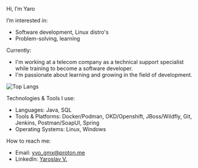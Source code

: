 Hi, I’m Yaro

I’m interested in:
- Software development, Linux distro's
- Problem-solving, learning

Currently:
- I'm working at a telecom company as a technical support specialist while training to become a software developer. 
- I'm passionate about learning and growing in the field of development.

![Top Langs](https://github-readme-stats.vercel.app/api/top-langs/?username=yaro-bit&layout=compact&theme=dark)

Technologies & Tools I use:
- Languages: Java, SQL
- Tools & Platforms: Docker/Podman, OKD/Openshift, JBoss/Wildfly, Git, Jenkins, Postman/SoapUI, Spring
- Operating Systems: Linux, Windows

How to reach me:
- Email: [yvo_gmx@proton.me](mailto:yvo_gmx@proton.me)
- LinkedIn: [Yaroslav V.](https://www.linkedin.com/in/yaroslav-v-b7876a211/)

